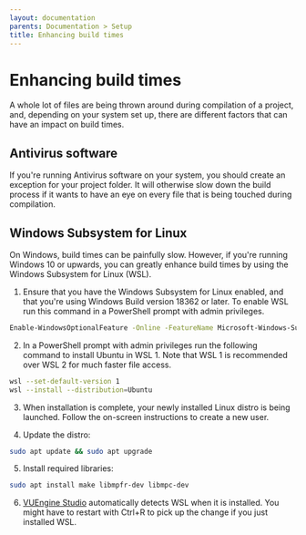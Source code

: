```yaml
---
layout: documentation
parents: Documentation > Setup
title: Enhancing build times
---
```


# Enhancing build times

A whole lot of files are being thrown around during compilation of a project, and, depending on your system set up, there are different factors that can have an impact on build times.

## Antivirus software

If you're running Antivirus software on your system, you should create an exception for your project folder. It will otherwise slow down the build process if it wants to have an eye on every file that is being touched during compilation.

## Windows Subsystem for Linux

On Windows, build times can be painfully slow. However, if you're running Windows 10 or upwards, you can greatly enhance build times by using the Windows Subsystem for Linux (WSL).

1.  Ensure that you have the Windows Subsystem for Linux enabled, and that you're using Windows Build version 18362 or later. To enable WSL run this command in a PowerShell prompt with admin privileges.

```bash
Enable-WindowsOptionalFeature -Online -FeatureName Microsoft-Windows-Subsystem-Linux
```

2.  In a PowerShell prompt with admin privileges run the following command to install Ubuntu in WSL 1. Note that WSL 1 is recommended over WSL 2 for much faster file access.

```bash
wsl --set-default-version 1
wsl --install --distribution=Ubuntu
```

3.  When installation is complete, your newly installed Linux distro is being launched. Follow the on-screen instructions to create a new user.

4.  Update the distro:

```bash
sudo apt update && sudo apt upgrade
```

5.  Install required libraries:

```bash
sudo apt install make libmpfr-dev libmpc-dev
```

6.  [VUEngine Studio](https://www.vuengine.dev/downloads/) automatically detects WSL when it is installed. You might have to restart with <span class="keys" data-osx="⌘R">Ctrl+R</span> to pick up the change if you just installed WSL.
